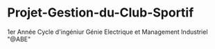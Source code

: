 # Projet-Gestion-du-Club-Sportif
1er Année Cycle d'ingéniur Génie Electrique et Management Industriel "@ABE"
